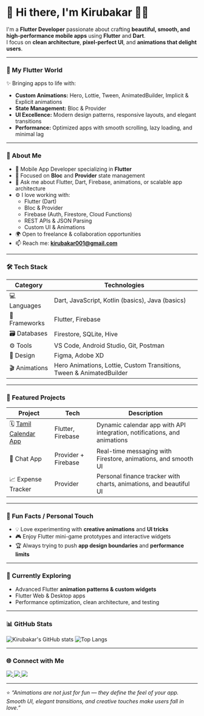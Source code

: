 # 👋 Hi there, I'm Kirubakar 👨‍💻

I'm a **Flutter Developer** passionate about crafting **beautiful, smooth, and high-performance mobile apps** using **Flutter** and **Dart**.  
I focus on **clean architecture**, **pixel-perfect UI**, and **animations that delight users**.  

---

### 🎨 My Flutter World
✨ Bringing apps to life with:
- **Custom Animations:** Hero, Lottie, Tween, AnimatedBuilder, Implicit & Explicit animations  
- **State Management:** Bloc & Provider  
- **UI Excellence:** Modern design patterns, responsive layouts, and elegant transitions  
- **Performance:** Optimized apps with smooth scrolling, lazy loading, and minimal lag  

---

### 🚀 About Me
- 💼 Mobile App Developer specializing in **Flutter**
- 🧠 Focused on **Bloc** and **Provider** state management
- 💬 Ask me about Flutter, Dart, Firebase, animations, or scalable app architecture
- ⚙️ I love working with:
  - Flutter (Dart)
  - Bloc & Provider
  - Firebase (Auth, Firestore, Cloud Functions)
  - REST APIs & JSON Parsing
  - Custom UI & Animations
- 🌍 Open to freelance & collaboration opportunities
- 📫 Reach me: **[kirubakar001@gmail.com](mailto:kirubakar001@gmail.com)**

---

### 🛠️ Tech Stack

| Category | Technologies |
|-----------|---------------|
| 💻 Languages | Dart, JavaScript, Kotlin (basics), Java (basics) |
| 🧩 Frameworks | Flutter, Firebase |
| 🗃️ Databases | Firestore, SQLite, Hive |
| ⚙️ Tools | VS Code, Android Studio, Git, Postman |
| 🎨 Design | Figma, Adobe XD |
| 🎬 Animations | Hero Animations, Lottie, Custom Transitions, Tween & AnimatedBuilder |

---

### 📱 Featured Projects
| Project | Tech | Description |
|---------|------|-------------|
| 🗓️ [Tamil Calendar App](https://play.google.com/store) | Flutter, Firebase | Dynamic calendar app with API integration, notifications, and animations |
| 💬 Chat App | Provider + Firebase | Real-time messaging with Firestore, animations, and smooth UI |
| 📈 Expense Tracker | Provider | Personal finance tracker with charts, animations, and beautiful UI |

---

### 🌟 Fun Facts / Personal Touch
- 💡 Love experimenting with **creative animations** and **UI tricks**  
- 🎮 Enjoy Flutter mini-game prototypes and interactive widgets  
- 🏆 Always trying to push **app design boundaries** and **performance limits**

---

### 🧠 Currently Exploring
- Advanced Flutter **animation patterns & custom widgets**  
- Flutter Web & Desktop apps  
- Performance optimization, clean architecture, and testing  

---

### 📊 GitHub Stats
![Kirubakar's GitHub stats](https://github-readme-stats.vercel.app/api?username=Kirubakar001&show_icons=true&theme=radical)
![Top Langs](https://github-readme-stats.vercel.app/api/top-langs/?username=Kirubakar001&layout=compact&theme=radical)

---

### 🌐 Connect with Me
<p align="left">
  <a href="https://www.linkedin.com/in/kirubakar-c/" target="_blank">
    <img src="https://img.shields.io/badge/LinkedIn-0077B5?style=for-the-badge&logo=linkedin&logoColor=white"/>
  </a>
  <a href="mailto:kirubakar001@gmail.com">
    <img src="https://img.shields.io/badge/Gmail-D14836?style=for-the-badge&logo=gmail&logoColor=white"/>
  </a>
  <a href="https://github.com/Kirubakar001" target="_blank">
    <img src="https://img.shields.io/badge/GitHub-000000?style=for-the-badge&logo=github&logoColor=white"/>
  </a>
</p>

---

⭐️ *“Animations are not just for fun — they define the feel of your app. Smooth UI, elegant transitions, and creative touches make users fall in love.”*
